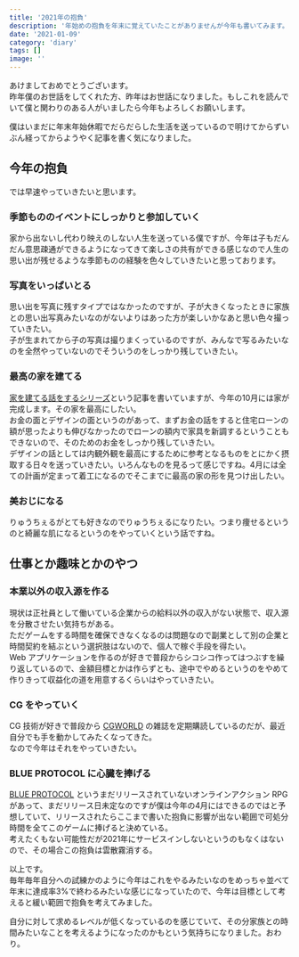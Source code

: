 ```yaml
---
title: '2021年の抱負'
description: '年始めの抱負を年末に覚えていたことがありませんが今年も書いてみます。'
date: '2021-01-09'
category: 'diary'
tags: []
image: ''
---
```


あけましておめでとうございます。  
昨年僕のお世話をしてくれた方、昨年はお世話になりました。もしこれを読んでいて僕と関わりのある人がいましたら今年もよろしくお願いします。

僕はいまだに年末年始休暇でだらだらした生活を送っているので明けてからずいぶん経ってからようやく記事を書く気になりました。

## 今年の抱負

では早速やっていきたいと思います。

### 季節もののイベントにしっかりと参加していく

家から出ないし代わり映えのしない人生を送っている僕ですが、今年は子もだんだん意思疎通ができるようになってきて楽しさの共有ができる感じなので人生の思い出が残せるような季節ものの経験を色々していきたいと思っております。

### 写真をいっぱいとる

思い出を写真に残すタイプではなかったのですが、子が大きくなったときに家族との思い出写真みたいなのがないよりはあった方が楽しいかなあと思い色々撮っていきたい。  
子が生まれてから子の写真は撮りまくっているのですが、みんなで写るみたいなのを全然やっていないのでそういうのをしっかり残していきたい。

### 最高の家を建てる

[家を建てる話をするシリーズ](http://localhost:8000/tags/house)という記事を書いていますが、今年の10月には家が完成します。その家を最高にしたい。  
お金の面とデザインの面というのがあって、まずお金の話をすると住宅ローンの額が思ったよりも伸びなかったのでローンの額内で家具を新調するということもできないので、そのためのお金をしっかり残していきたい。  
デザインの話としては内観外観を最高にするために参考となるものをとにかく摂取する日々を送っていきたい。いろんなものを見るって感じですね。4月には全ての計画が定まって着工になるのでそこまでに最高の家の形を見つけ出したい。

### 美おじになる

りゅうちぇるがとても好きなのでりゅうちぇるになりたい。つまり痩せるというのと綺麗な肌になるというのをやっていくという話ですね。

## 仕事とか趣味とかのやつ

### 本業以外の収入源を作る

現状は正社員として働いている企業からの給料以外の収入がない状態で、収入源を分散させたい気持ちがある。  
ただゲームをする時間を確保できなくなるのは問題なので副業として別の企業と時間契約を結ぶという選択肢はないので、個人で稼ぐ手段を得たい。  
Web アプリケーションを作るのが好きで普段からシコシコ作ってはつぶすを繰り返しているので、金額目標とかは作らずとも、途中でやめるというのをやめて作りきって収益化の道を用意するくらいはやっていきたい。

### CG をやっていく

CG 技術が好きで普段から [CGWORLD](https://cgworld.jp/) の雑誌を定期購読しているのだが、最近自分でも手を動かしてみたくなってきた。  
なので今年はそれをやっていきたい。

### BLUE PROTOCOL に心臓を捧げる

[BLUE PROTOCOL](https://blue-protocol.com/) というまだリリースされていないオンラインアクション RPG があって、まだリリース日未定なのですが僕は今年の4月にはできるのではと予想していて、リリースされたらここまで書いた抱負に影響が出ない範囲で可処分時間を全てこのゲームに捧げると決めている。  
考えたくもない可能性だが2021年にサービスインしないというのもなくはないので、その場合この抱負は雲散霧消する。

以上です。  
毎年毎年自分への試練かのように今年はこれをやるみたいなのをめっちゃ並べて年末に達成率3%で終わるみたいな感じになっていたので、今年は目標として考えると緩い範囲で抱負を考えてみました。

自分に対して求めるレベルが低くなっているのを感じていて、その分家族との時間みたいなことを考えるようになったのかもという気持ちになりました。おわり。
